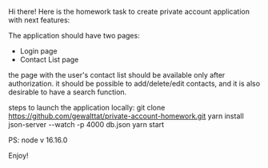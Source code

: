 Hi there!
Here is the homework task to create private account application with next features:

The application should have two pages:
- Login page
- Contact List page

the page with the user's contact list should be available only after authorization.
it should be possible to add/delete/edit contacts, and it is also desirable to have a search function.

steps to launch the application locally:
git clone https://github.com/gewalttat/private-account-homework.git
yarn install
json-server --watch -p 4000  db.json
yarn start

PS: node v 16.16.0

Enjoy!
